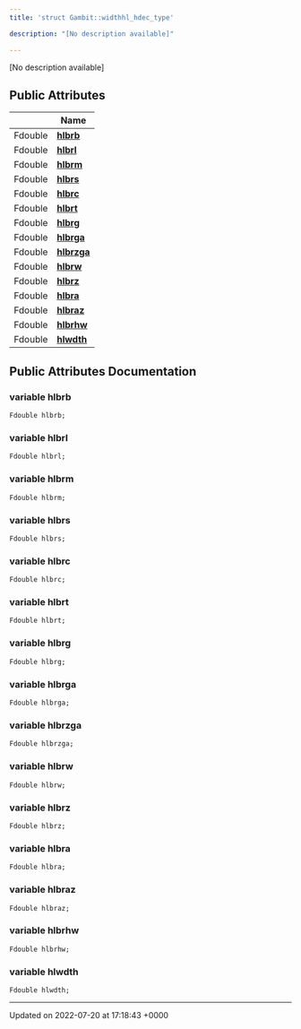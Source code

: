 ```yaml
---
title: 'struct Gambit::widthhl_hdec_type'

description: "[No description available]"

---
```









[No description available]

## Public Attributes

|                | Name           |
| -------------- | -------------- |
| Fdouble | **[hlbrb](/documentation/code/classes/structgambit_1_1widthhl__hdec__type/#variable-hlbrb)**  |
| Fdouble | **[hlbrl](/documentation/code/classes/structgambit_1_1widthhl__hdec__type/#variable-hlbrl)**  |
| Fdouble | **[hlbrm](/documentation/code/classes/structgambit_1_1widthhl__hdec__type/#variable-hlbrm)**  |
| Fdouble | **[hlbrs](/documentation/code/classes/structgambit_1_1widthhl__hdec__type/#variable-hlbrs)**  |
| Fdouble | **[hlbrc](/documentation/code/classes/structgambit_1_1widthhl__hdec__type/#variable-hlbrc)**  |
| Fdouble | **[hlbrt](/documentation/code/classes/structgambit_1_1widthhl__hdec__type/#variable-hlbrt)**  |
| Fdouble | **[hlbrg](/documentation/code/classes/structgambit_1_1widthhl__hdec__type/#variable-hlbrg)**  |
| Fdouble | **[hlbrga](/documentation/code/classes/structgambit_1_1widthhl__hdec__type/#variable-hlbrga)**  |
| Fdouble | **[hlbrzga](/documentation/code/classes/structgambit_1_1widthhl__hdec__type/#variable-hlbrzga)**  |
| Fdouble | **[hlbrw](/documentation/code/classes/structgambit_1_1widthhl__hdec__type/#variable-hlbrw)**  |
| Fdouble | **[hlbrz](/documentation/code/classes/structgambit_1_1widthhl__hdec__type/#variable-hlbrz)**  |
| Fdouble | **[hlbra](/documentation/code/classes/structgambit_1_1widthhl__hdec__type/#variable-hlbra)**  |
| Fdouble | **[hlbraz](/documentation/code/classes/structgambit_1_1widthhl__hdec__type/#variable-hlbraz)**  |
| Fdouble | **[hlbrhw](/documentation/code/classes/structgambit_1_1widthhl__hdec__type/#variable-hlbrhw)**  |
| Fdouble | **[hlwdth](/documentation/code/classes/structgambit_1_1widthhl__hdec__type/#variable-hlwdth)**  |

## Public Attributes Documentation

### variable hlbrb

```
Fdouble hlbrb;
```


### variable hlbrl

```
Fdouble hlbrl;
```


### variable hlbrm

```
Fdouble hlbrm;
```


### variable hlbrs

```
Fdouble hlbrs;
```


### variable hlbrc

```
Fdouble hlbrc;
```


### variable hlbrt

```
Fdouble hlbrt;
```


### variable hlbrg

```
Fdouble hlbrg;
```


### variable hlbrga

```
Fdouble hlbrga;
```


### variable hlbrzga

```
Fdouble hlbrzga;
```


### variable hlbrw

```
Fdouble hlbrw;
```


### variable hlbrz

```
Fdouble hlbrz;
```


### variable hlbra

```
Fdouble hlbra;
```


### variable hlbraz

```
Fdouble hlbraz;
```


### variable hlbrhw

```
Fdouble hlbrhw;
```


### variable hlwdth

```
Fdouble hlwdth;
```


-------------------------------

Updated on 2022-07-20 at 17:18:43 +0000